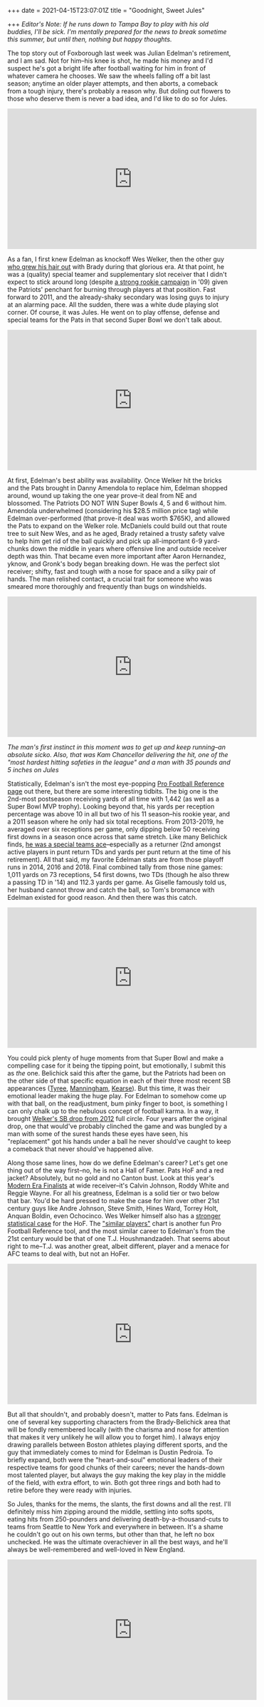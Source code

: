 +++
date = 2021-04-15T23:07:01Z
title = "Goodnight, Sweet Jules"

+++
_Editor's Note: If he runs down to Tampa Bay to play with his old buddies, I'll be sick. I'm mentally prepared for the news to break sometime this summer, but until then, nothing but happy thoughts._

The top story out of Foxborough last week was Julian Edelman's retirement, and I am sad. Not for him–his knee is shot, he made his money and I'd suspect he's got a bright life after football waiting for him in front of whatever camera he chooses. We saw the wheels falling off a bit last season; anytime an older player attempts, and then aborts, a comeback from a tough injury, there's probably a reason why. But doling out flowers to those who deserve them is never a bad idea, and I'd like to do so for Jules.

<iframe width="560" height="315" src="https://www.youtube.com/embed/Jo-4xrRErvk" title="YouTube video player" frameborder="0" allow="accelerometer; autoplay; clipboard-write; encrypted-media; gyroscope; picture-in-picture" allowfullscreen></iframe>

As a fan, I first knew Edelman as knockoff Wes Welker, then the other guy [who grew his hair out](https://www.pinterest.com/pin/151433606194509219/) with Brady during that glorious era. At that point, he was a (quality) special teamer and supplementary slot receiver that I didn't expect to stick around long (despite [a strong rookie campaign](https://www.pro-football-reference.com/players/E/EdelJu00.htm#:\~:text=Draft%3A%20New%20England%20Patriots%20in,of%20the%202009%20NFL%20Draft.) in '09) given the Patriots' penchant for burning through players at that position. Fast forward to 2011, and the already-shaky secondary was losing guys to injury at an alarming pace. All the sudden, there was a white dude playing slot corner. Of course, it was Jules. He went on to play offense, defense and special teams for the Pats in that second Super Bowl we don't talk about.

<iframe width="560" height="315" src="https://www.youtube.com/embed/NhW8agJn04c" title="YouTube video player" frameborder="0" allow="accelerometer; autoplay; clipboard-write; encrypted-media; gyroscope; picture-in-picture" allowfullscreen></iframe>

At first, Edelman's best ability was availability. Once Welker hit the bricks and the Pats brought in Danny Amendola to replace him, Edelman shopped around, wound up taking the one year prove-it deal from NE and blossomed. The Patriots DO NOT WIN Super Bowls 4, 5 and 6 without him. Amendola underwhelmed (considering his $28.5 million price tag) while Edelman over-performed (that prove-it deal was worth $765K), and allowed the Pats to expand on the Welker role. McDaniels could build out that route tree to suit New Wes, and as he aged, Brady retained a trusty safety valve to help him get rid of the ball quickly and pick up all-important 6-9 yard-chunks down the middle in years where offensive line and outside receiver depth was thin. That became even more important after Aaron Hernandez, yknow, and Gronk's body began breaking down. He was the perfect slot receiver; shifty, fast and tough with a nose for space and a silky pair of hands. The man relished contact, a crucial trait for someone who was smeared more thoroughly and frequently than bugs on windshields.

<iframe width="560" height="315" src="https://www.youtube.com/embed/AGTLUVRR5vQ" title="YouTube video player" frameborder="0" allow="accelerometer; autoplay; clipboard-write; encrypted-media; gyroscope; picture-in-picture" allowfullscreen></iframe>

_The man's first instinct in this moment was to get up and keep running–an absolute sicko. Also, that was Kam Chancellor delivering the hit, one of the "most hardest hitting safeties in the league" and a man with 35 pounds and 5 inches on Jules_

Statistically, Edelman's isn't the most eye-popping [Pro Football Reference page](https://www.pro-football-reference.com/players/E/EdelJu00.htm) out there, but there are some interesting tidbits. The big one is the 2nd-most postseason receiving yards of all time with 1,442 (as well as a Super Bowl MVP trophy). Looking beyond that, his yards per reception percentage was above 10 in all but two of his 11 season–his rookie year, and a 2011 season where he only had six total receptions. From 2013-2019, he averaged over six receptions per game, only dipping below 50 receiving first downs in a season once across that same stretch. Like many Belichick finds, [he was a special teams ace](https://youtu.be/N4bJiXjdKVs?t=164)–especially as a returner (2nd amongst active players in punt return TDs and yards per punt return at the time of his retirement). All that said, my favorite Edelman stats are from those playoff runs in 2014, 2016 and 2018. Final combined tally from those nine games: 1,011 yards on 73 receptions, 54 first downs, two TDs (though he also threw a passing TD in '14) and 112.3 yards per game. As Giselle famously told us, her husband cannot throw and catch the ball, so Tom's bromance with Edelman existed for good reason. And then there was this catch.

<iframe width="560" height="315" src="https://www.youtube.com/embed/RRWl73-L3L0?start=164" title="YouTube video player" frameborder="0" allow="accelerometer; autoplay; clipboard-write; encrypted-media; gyroscope; picture-in-picture" allowfullscreen></iframe>

You could pick plenty of huge moments from that Super Bowl and make a compelling case for it being the tipping point, but emotionally, I submit this as _the_ one. Belichick said this after the game, but the Patriots had been on the other side of that specific equation in each of their three most recent SB appearances ([Tyree](https://www.youtube.com/watch?v=qCAQsEwyCcg), [Manningham](https://www.youtube.com/watch?v=_cXqbqMgNoE), [Kearse](https://www.youtube.com/watch?v=fKOLqM-LnA0)). But this time, it was their emotional leader making the huge play. For Edelman to somehow come up with that ball, on the readjustment, bum pinky finger to boot, is something I can only chalk up to the nebulous concept of football karma. In a way, it brought [Welker's SB drop from 2012](https://www.youtube.com/watch?v=pT6XziIQ5RI) full circle. Four years after the original drop, one that would've probably clinched the game and was bungled by a man with some of the surest hands these eyes have seen, his "replacement" got his hands under a ball he never should've caught to keep a comeback that never should've happened alive.

Along those same lines, how do we define Edelman's career? Let's get one thing out of the way first–no, he is not a Hall of Famer. Pats HoF and a red jacket? Absolutely, but no gold and no Canton bust. Look at this year's [Modern Era Finalists](https://www.profootballhof.com/15-modern-era-player-finalists-announced-for-hofs-class-of-2021/) at wide receiver–it's Calvin Johnson, Roddy White and Reggie Wayne. For all his greatness, Edelman is a solid tier or two below that bar. You'd be hard pressed to make the case for him over other 21st century guys like Andre Johnson, Steve Smith, Hines Ward, Torrey Holt, Anquan Boldin, even Ochocinco. Wes Welker himself also has a [stronger statistical case](https://www.pro-football-reference.com/hof/hofm_WR.htm) for the HoF. The ["similar players"](https://www.pro-football-reference.com/players/E/EdelJu00.htm) chart is another fun Pro Football Reference tool, and the most similar career to Edelman's from the 21st century would be that of one T.J. Houshmandzadeh. That seems about right to me–T.J. was another great, albeit different, player and a menace for AFC teams to deal with, but not an HoFer.

<iframe width="560" height="315" src="https://www.youtube.com/embed/zZj0SLJZlqA?start=164" title="YouTube video player" frameborder="0" allow="accelerometer; autoplay; clipboard-write; encrypted-media; gyroscope; picture-in-picture" allowfullscreen></iframe>

But all that shouldn't, and probably doesn't, matter to Pats fans. Edelman is one of several key supporting characters from the Brady-Belichick area that will be fondly remembered locally (with the charisma and nose for attention that makes it very unlikely he will allow you to forget him). I always enjoy drawing parallels between Boston athletes playing different sports, and the guy that immediately comes to mind for Edelman is Dustin Pedroia. To briefly expand, both were the "heart-and-soul" emotional leaders of their respective teams for good chunks of their careers; never the hands-down most talented player, but always the guy making the key play in the middle of the field, with extra effort, to win. Both got three rings and both had to retire before they were ready with injuries.

So Jules, thanks for the mems, the slants, the first downs and all the rest. I'll definitely miss him zipping around the middle, settling into softs spots, eating hits from 250-pounders and delivering death-by-a-thousand-cuts to teams from Seattle to New York and everywhere in between. It's a shame he couldn't go out on his own terms, but other than that, he left no box unchecked. He was the ultimate overachiever in all the best ways, and he'll always be well-remembered and well-loved in New England.

<iframe width="560" height="315" src="https://www.youtube.com/embed/mfZBwM61FHs?start=164" title="YouTube video player" frameborder="0" allow="accelerometer; autoplay; clipboard-write; encrypted-media; gyroscope; picture-in-picture" allowfullscreen></iframe>